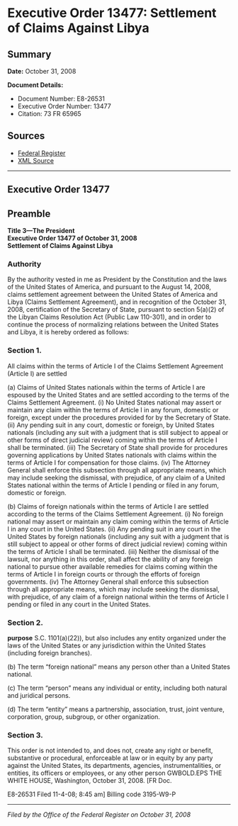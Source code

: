 # Executive Order 13477: Settlement of Claims Against Libya

## Summary

**Date:** October 31, 2008

**Document Details:**
- Document Number: E8-26531
- Executive Order Number: 13477
- Citation: 73 FR 65965

## Sources
- [Federal Register](https://www.federalregister.gov/documents/2008/11/05/E8-26531/settlement-of-claims-against-libya)
- [XML Source](https://www.federalregister.gov/documents/full_text/xml/2008/11/05/E8-26531.xml)

---

## Executive Order 13477

## Preamble

**Title 3—The President**  
**Executive Order 13477 of October 31, 2008**  
**Settlement of Claims Against Libya**

### Authority

By the authority vested in me as President by the Constitution and the laws of the United States of America, and pursuant to the August 14, 2008, claims settlement agreement between the United States of America and Libya  (Claims Settlement Agreement), and in recognition of the October 31, 2008, certification of the Secretary of State, pursuant to section 5(a)(2) of the Libyan Claims Resolution Act (Public Law 110-301), and in order to continue the process of normalizing relations between the United States and Libya, it is hereby ordered as follows:
### Section 1.

All claims within the terms of Article I of the Claims Settlement Agreement (Article I) are settled

(a) Claims of United States nationals within the terms of Article I are espoused by the United States and are settled according to the terms of the Claims Settlement Agreement.
    (i) No United States national may assert or maintain any claim within the terms of Article I in any forum, domestic or foreign, except under the procedures provided for by the Secretary of State.
    (ii) Any pending suit in any court, domestic or foreign, by United States nationals (including any suit with a judgment that is still subject to appeal or other forms of direct judicial review) coming within the terms of Article I shall be terminated.
    (iii) The Secretary of State shall provide for procedures governing applications by United States nationals with claims within the terms of Article I for compensation for those claims.
    (iv) The Attorney General shall enforce this subsection through all appropriate means, which may include seeking the dismissal, with prejudice, of any claim of a United States national within the terms of Article I pending or filed in any forum, domestic or foreign.

(b) Claims of foreign nationals within the terms of Article I are settled according to the terms of the Claims Settlement Agreement.
    (i) No foreign national may assert or maintain any claim coming within the terms of Article I in any court in the United States.
    (ii) Any pending suit in any court in the United States by foreign nationals (including any suit with a judgment that is still subject to appeal or other forms of direct judicial review) coming within the terms of Article I shall be terminated.
    (iii) Neither the dismissal of the lawsuit, nor anything in this order, shall affect the ability of any foreign national to pursue other available remedies for claims coming within the terms of Article I in foreign courts or through the efforts of foreign governments.
    (iv) The Attorney General shall enforce this subsection through all appropriate means, which may include seeking the dismissal, with prejudice, of any claim of a foreign national within the terms of Article I pending or filed in any court in the United States.
### Section 2.

**purpose**
S.C. 1101(a)(22)), but also includes any entity organized under the laws of the United States or any jurisdiction within the United States (including foreign branches).

(b) The term “foreign national” means any person other than a United States national.

(c) The term “person” means any individual or entity, including both natural and juridical persons.

(d) The term “entity” means a partnership, association, trust, joint venture, corporation, group, subgroup, or other organization.
### Section 3.

This order is not intended to, and does not, create any right or benefit, substantive or procedural, enforceable at law or in equity by any party against the United States, its departments, agencies, instrumentalities, or entities, its officers or employees, or any other person
GWBOLD.EPS
THE WHITE HOUSE,
Washington, October 31, 2008.
[FR Doc.

E8-26531
Filed 11-4-08; 8:45 am]
Billing code 3195-W9-P

---

*Filed by the Office of the Federal Register on October 31, 2008*
